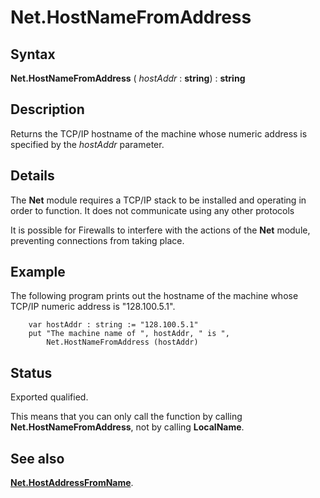 
# Net.HostNameFromAddress

## Syntax
**Net.HostNameFromAddress** (     _hostAddr_ : **string**) : **string**

## Description
Returns the TCP/IP hostname of the machine whose numeric address is specified by the _hostAddr_ parameter.


## Details
The **Net** module requires a TCP/IP stack to be installed and operating in order to function. It does not communicate using any other protocols

It is possible for Firewalls to interfere with the actions of the **Net** module, preventing connections from taking place.


## Example
The following program prints out the hostname of the machine whose TCP/IP numeric address is "128.100.5.1".

        var hostAddr : string := "128.100.5.1"
        put "The machine name of ", hostAddr, " is ", 
            Net.HostNameFromAddress (hostAddr)
## Status
Exported qualified.

This means that you can only call the function by calling **Net.HostNameFromAddress**, not by calling **LocalName**.


## See also
**[Net.HostAddressFromName](net_hostaddressfromname.html)**.

